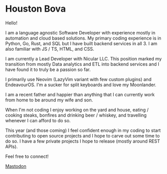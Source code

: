 # Houston Bova

Hello!

I am a language agnostic Software Developer with experience mostly in automation and cloud based solutions.
My primary coding experience is in Python, Go, Rust, and SQL but I have built backend services in all 3. 
I am also familiar with JS / TS, HTML, and CSS.

I am currently a Lead Developer with Nicular LLC.
This position marked my transition from mostly Data analytics and ETL into backend services and I have found it to truly be a passion so far.

I primarily use Neovim (LazyVim variant with few custom plugins) and EndeavourOS.
I'm a sucker for split keyboards and love my Moonlander.

I am a recent father and happier than anything that I can currently work from home to be around my wife and son.

When I'm not coding I enjoy working on the yard and house, eating / cooking steaks, bonfires and drinking beer / whiskey, and travelling whenever I can afford to do so.

This year (and those coming) I feel confident enough in my coding to start contributing to open source projects and I hope to carve out some time to do so.
I have a few private projects I hope to release (mostly around REST APIs).

Feel free to connect!

<a rel="me" href="https://mastodon.social/@zethtren">Mastodon</a>
